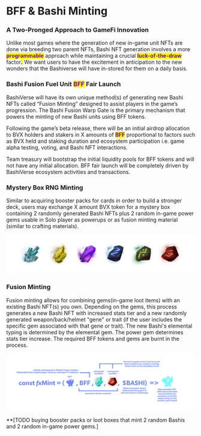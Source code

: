 # BFF & Bashi Minting

### A Two-Pronged Approach to GameFi Innovation

Unlike most games where the generation of new in-game unit NFTs are done via breeding two parent NFTs, Bashi NFT generation involves a more <mark style="color:purple;">**programmable**</mark> approach while maintaining a crucial <mark style="color:purple;">**luck-of-the-draw**</mark> factor<mark style="color:purple;">**.**</mark> We want users to have the excitement in anticipation to the new wonders that the Bashiverse will have in-stored for them on a daily basis.

### Bashi Fusion Fuel Unit <mark style="color:purple;">BFF</mark> Fair Launch

BashiVerse will have its own unique method(s) of generating new Bashi NFTs called “Fusion Minting” designed to assist players in the game’s progression. The Bashi Fusion Warp Gate is the primary mechanism that powers the minting of new Bashi units using BFF tokens.

Following the game’s beta release, there will be an initial airdrop allocation to BVX holders and stakers in X amounts of <mark style="color:purple;">**BFF**</mark> proportional to factors such as BVX held and staking duration and ecosystem participation i.e. game alpha testing, voting, and Bashi NFT interactions.

Team treasury will bootstrap the initial liquidity pools for BFF tokens and will not have any initial allocation. BFF fair launch will be completely driven by BashiVerse ecosystem activities and transactions.

### Mystery Box RNG Minting

Similar to acquiring booster packs for cards in order to build a stronger deck, users may exchange X amount BVX token for a mystery box containing 2 randomly generated Bashi NFTs plus 2 random in-game power gems usable in Solo player as powerups or as fusion minting material (similar to crafting materials).

![](../.gitbook/assets/gems.png)

### Fusion Minting

Fusion minting allows for combining gems(in-game loot items) with an existing Bashi NFT(s) you own. Depending on the gems, this process generates a new Bashi NFT with increased stats tier and a new randomly generated weapon/back/helmet "gene" or trait (if the user includes the specific gem associated with that gene or trait). The new Bashi's elemental typing is determined by the elemental gem. The power gem determines stats tier increase. The required BFF tokens and gems are burnt in the process.

![](../.gitbook/assets/fusion-minting-mechanic.png)

\*\*\[TODO buying booster packs or loot boxes that mint 2 random Bashis and 2 random in-game power gems.]
